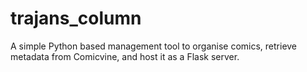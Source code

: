 # trajans_column

A simple Python based management tool to organise comics, retrieve metadata from Comicvine, and host it as a Flask server. 

